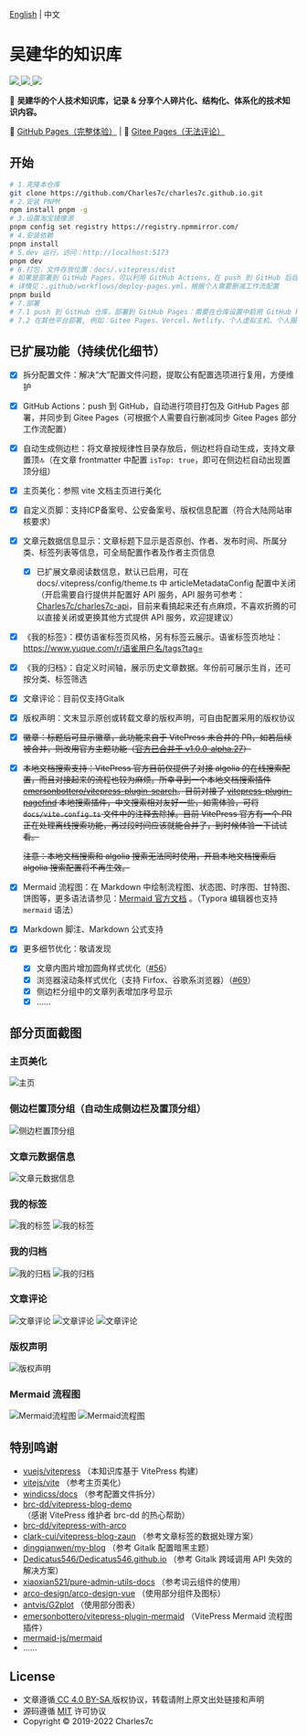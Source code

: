 [English](./README.en.md) | 中文

# 吴建华的知识库

<a href="http://creativecommons.org/licenses/by-sa/4.0/" target="_blank">
    <img src="https://img.shields.io/badge/文章%20License-CC%204.0%20BY--SA-blue.svg">
</a>
<a href="https://github.com/Charles7c/charles7c.github.io/blob/main/LICENSE" target="_blank">
    <img src="https://img.shields.io/badge/源码%20License-MIT-blue.svg">
</a>
<a href="https://github.com/Charles7c/charles7c.github.io/actions/workflows/deploy-pages.yml" target="_blank">
    <img src="https://github.com/Charles7c/charles7c.github.io/actions/workflows/deploy-pages.yml/badge.svg">
</a>

📝 **吴建华的个人技术知识库，记录 & 分享个人碎片化、结构化、体系化的技术知识内容。**

🐢 [GitHub Pages（完整体验）](https://blog.charles7c.top) | 🐇 [Gitee Pages（无法评论）](https://charles7c.gitee.io)


## 开始

```bash
# 1.克隆本仓库
git clone https://github.com/Charles7c/charles7c.github.io.git
# 2.安装 PNPM
npm install pnpm -g
# 3.设置淘宝镜像源
pnpm config set registry https://registry.npmmirror.com/
# 4.安装依赖
pnpm install
# 5.dev 运行，访问：http://localhost:5173
pnpm dev
# 6.打包，文件存放位置：docs/.vitepress/dist
# 如果是部署到 GitHub Pages，可以利用 GitHub Actions，在 push 到 GitHub 后自动部署打包
# 详情见：.github/workflows/deploy-pages.yml，根据个人需要删减工作流配置
pnpm build
# 7.部署
# 7.1 push 到 GitHub 仓库，部署到 GitHub Pages：需要在仓库设置中启用 GitHub Pages（本仓库采用此种部署方式）
# 7.2 在其他平台部署, 例如：Gitee Pages、Vercel、Netlify、个人虚拟主机、个人服务器等
```

## 已扩展功能（持续优化细节）

- [X] 拆分配置文件：解决“大”配置文件问题，提取公有配置选项进行复用，方便维护
- [X] GitHub Actions：push 到 GitHub，自动进行项目打包及 GitHub Pages 部署，并同步到 Gitee Pages（可根据个人需要自行删减同步 Gitee Pages 部分工作流配置）
- [X] 自动生成侧边栏：将文章按规律性目录存放后，侧边栏将自动生成，支持文章置顶🔝（在文章 frontmatter 中配置 `isTop: true`，即可在侧边栏自动出现置顶分组）
- [X] 主页美化：参照 vite 文档主页进行美化
- [X] 自定义页脚：支持ICP备案号、公安备案号、版权信息配置（符合大陆网站审核要求）
- [X] 文章元数据信息显示：文章标题下显示是否原创、作者、发布时间、所属分类、标签列表等信息，可全局配置作者及作者主页信息

  - [X] 已扩展文章阅读数信息，默认已启用，可在 docs/.vitepress/config/theme.ts 中 articleMetadataConfig 配置中关闭（开启需要自行提供并配置好 API 服务，API 服务可参考：[Charles7c/charles7c-api](https://github.com/Charles7c/charles7c-api)，目前来看搞起来还有点麻烦，不喜欢折腾的可以直接关闭或更换其他方式提供 API 服务，欢迎提建议）
- [X] 《我的标签》：模仿语雀标签页风格，另有标签云展示。语雀标签页地址：https://www.yuque.com/r/语雀用户名/tags?tag=
- [X] 《我的归档》：自定义时间轴，展示历史文章数据。年份前可展示生肖，还可按分类、标签筛选
- [X] 文章评论：目前仅支持Gitalk
- [X] 版权声明：文末显示原创或转载文章的版权声明，可自由配置采用的版权协议
- [X] ~~徽章：标题后可显示徽章，此功能来自于 VitePress 未合并的 PR，如若后续被合并，则改用官方主题功能（[官方已合并于 v1.0.0-alpha.27](https://github.com/vuejs/vitepress/issues/1239)）~~
- [X] ~~本地文档搜索支持：VitePress 官方目前仅提供了对接 algolia 的在线搜索配置，而且对接起来的流程也较为麻烦。所幸寻到一个本地文档搜索插件 [emersonbottero/vitepress-plugin-search](https://github.com/emersonbottero/vitepress-plugin-search)。目前对接了 [vitepress-plugin-pagefind](https://www.npmjs.com/package/vitepress-plugin-pagefind) 本地搜索插件，中文搜索相对友好一些，如需体验，可将 `docs/vite.config.ts` 文件中的注释去除掉。目前 VitePress 官方有一个 PR 正在处理离线搜索功能，再过段时间应该就能合并了，到时候体验一下试试看。~~

  ~~注意：本地文档搜索和 algolia 搜索无法同时使用，开启本地文档搜索后 algolia 搜索配置将不再生效。~~
- [X] Mermaid 流程图：在 Markdown 中绘制流程图、状态图、时序图、甘特图、饼图等，更多语法请参见：[Mermaid 官方文档](https://github.com/mermaid-js/mermaid/blob/develop/README.zh-CN.md) 。（Typora 编辑器也支持 `mermaid` 语法）
- [X] Markdown 脚注、Markdown 公式支持
- [X] 更多细节优化：敬请发现

  - [X] 文章内图片增加圆角样式优化（[#56](https://github.com/Charles7c/charles7c.github.io/issues/56)）
  - [X] 浏览器滚动条样式优化（支持 Firfox、谷歌系浏览器）（[#69](https://github.com/Charles7c/charles7c.github.io/pull/69)）
  - [X] 侧边栏分组中的文章列表增加序号显示
  - [X] ......

## 部分页面截图

### 主页美化

![主页](./docs/public/screenshot/主页.png)

### 侧边栏置顶分组（自动生成侧边栏及置顶分组）

![侧边栏置顶分组](./docs/public/screenshot/侧边栏置顶分组.png)

### 文章元数据信息

![文章元数据信息](./docs/public/screenshot/文章元数据信息.png)

### 我的标签

![我的标签](./docs/public/screenshot/我的标签1.png)
![我的标签](./docs/public/screenshot/我的标签2.png)

### 我的归档

![我的归档](./docs/public/screenshot/我的归档1.png)
![我的归档](./docs/public/screenshot/我的归档2.png)

### 文章评论

![文章评论](./docs/public/screenshot/文章评论1.png)
![文章评论](./docs/public/screenshot/文章评论2.png)
![文章评论](./docs/public/screenshot/文章评论3.png)

### 版权声明

![版权声明](./docs/public/screenshot/版权声明.png)

### Mermaid 流程图

![Mermaid流程图](./docs/public/screenshot/Mermaid流程图1.png)
![Mermaid流程图](./docs/public/screenshot/Mermaid流程图2.png)

## 特别鸣谢

- [vuejs/vitepress](https://github.com/vuejs/vitepress) （本知识库基于 VitePress 构建）
- [vitejs/vite](https://github.com/vitejs/vite) （参考主页美化）
- [windicss/docs](https://github.com/windicss/docs) （参考配置文件拆分）
- [brc-dd/vitepress-blog-demo](https://github.com/brc-dd/vitepress-blog-demo) （感谢 VitePress 维护者 brc-dd 的热心帮助）
- [brc-dd/vitepress-with-arco](https://github.com/brc-dd/vitepress-with-arco)
- [clark-cui/vitepress-blog-zaun](https://github.com/clark-cui/vitepress-blog-zaun) （参考文章标签的数据处理方案）
- [dingqianwen/my-blog](https://github.com/dingqianwen/my-blog) （参考 Gitalk 配置暗黑主题）
- [Dedicatus546/Dedicatus546.github.io](https://github.com/Dedicatus546/Dedicatus546.github.io) （参考 Gitalk 跨域调用 API 失效的解决方案）
- [xiaoxian521/pure-admin-utils-docs](https://github.com/xiaoxian521/pure-admin-utils-docs) （参考词云组件的使用）
- [arco-design/arco-design-vue](https://github.com/arco-design/arco-design-vue) （使用部分组件及图标）
- [antvis/G2plot](https://github.com/antvis/G2plot) （使用部分图表）
- [emersonbottero/vitepress-plugin-mermaid](https://github.com/emersonbottero/vitepress-plugin-mermaid) （VitePress Mermaid 流程图插件）
- [mermaid-js/mermaid](https://github.com/mermaid-js/mermaid/blob/develop/README.zh-CN.md)
- ......

## License

- 文章遵循[ CC 4.0 BY-SA ](http://creativecommons.org/licenses/by-sa/4.0/)版权协议，转载请附上原文出处链接和声明
- 源码遵循 [MIT](https://github.com/Charles7c/charles7c.github.io/blob/main/LICENSE) 许可协议
- Copyright © 2019-2022 Charles7c
